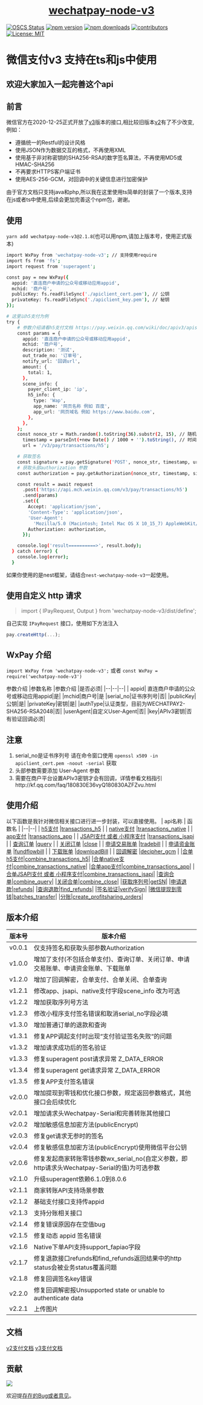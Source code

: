 

<p style="text-align: center;">
  <h1 align="center"><a href="javascript:void(0);">wechatpay-node-v3</a></h1>
</p>

[![OSCS Status](https://www.oscs1024.com/platform/badge/klover2/wechatpay-node-v3-ts.svg?size=small)](https://www.oscs1024.com/project/klover2/wechatpay-node-v3-ts?ref=badge_small)
[![npm version](https://badgen.net/npm/v/wechatpay-node-v3)](https://www.npmjs.com/package/wechatpay-node-v3)
[![npm downloads](https://badgen.net/npm/dm/wechatpay-node-v3)](https://www.npmjs.com/package/wechatpay-node-v3)
[![contributors](https://img.shields.io/github/contributors/klover2/wechatpay-node-v3-ts)](https://github.com/klover2/wechatpay-node-v3-ts/graphs/contributors)
[![License: MIT](https://img.shields.io/badge/License-MIT-yellow.svg)](https://opensource.org/licenses/MIT)

# 微信支付v3 支持在ts和js中使用

## 欢迎大家加入一起完善这个api
## 前言
微信官方在2020-12-25正式开放了[v3](https://pay.weixin.qq.com/wiki/doc/apiv3/index.shtml)版本的接口,相比较旧版本[v2](https://pay.weixin.qq.com/wiki/doc/api/index.html)有了不少改变,例如：
* 遵循统一的Restful的设计风格
* 使用JSON作为数据交互的格式，不再使用XML
* 使用基于非对称密钥的SHA256-RSA的数字签名算法，不再使用MD5或HMAC-SHA256
* 不再要求HTTPS客户端证书
* 使用AES-256-GCM，对回调中的关键信息进行加密保护

由于官方文档只支持java和php,所以我在这里使用ts简单的封装了一个版本,支持在js或者ts中使用,后续会更加完善这个npm包，谢谢。

## 使用
`yarn add wechatpay-node-v3@2.1.8`(也可以用npm,请加上版本号，使用正式版本)

```bash
import WxPay from 'wechatpay-node-v3'; // 支持使用require
import fs from 'fs';
import request from 'superagent';

const pay = new WxPay({
  appid: '直连商户申请的公众号或移动应用appid',
  mchid: '商户号',
  publicKey: fs.readFileSync('./apiclient_cert.pem'), // 公钥
  privateKey: fs.readFileSync('./apiclient_key.pem'), // 秘钥
});

# 这里以h5支付为例
try {
    # 参数介绍请看h5支付文档 https://pay.weixin.qq.com/wiki/doc/apiv3/apis/chapter3_3_1.shtml
    const params = {
      appid: '直连商户申请的公众号或移动应用appid',
      mchid: '商户号',
      description: '测试',
      out_trade_no: '订单号',
      notify_url: '回调url',
      amount: {
        total: 1,
      },
      scene_info: {
        payer_client_ip: 'ip',
        h5_info: {
          type: 'Wap',
          app_name: '网页名称 例如 百度',
          app_url: '网页域名 例如 https://www.baidu.com',
        },
      },
    };
    const nonce_str = Math.random().toString(36).substr(2, 15), // 随机字符串
      timestamp = parseInt(+new Date() / 1000 + '').toString(), // 时间戳 秒
      url = '/v3/pay/transactions/h5';

    # 获取签名
    const signature = pay.getSignature('POST', nonce_str, timestamp, url, params); # 如果是get 请求 则不需要params 参数拼接在url上 例如 /v3/pay/transactions/id/12177525012014?mchid=1230000109
    # 获取头部authorization 参数
    const authorization = pay.getAuthorization(nonce_str, timestamp, signature);

    const result = await request
      .post('https://api.mch.weixin.qq.com/v3/pay/transactions/h5')
      .send(params)
      .set({
        Accept: 'application/json',
        'Content-Type': 'application/json',
        'User-Agent':
          'Mozilla/5.0 (Macintosh; Intel Mac OS X 10_15_7) AppleWebKit/537.36 (KHTML, like Gecko) Chrome/87.0.4280.88 Safari/537.36',
        Authorization: authorization,
      });

    console.log('result==========>', result.body);
  } catch (error) {
    console.log(error);
  }
```
如果你使用的是nest框架，请结合`nest-wechatpay-node-v3`一起使用。

## 使用自定义 http 请求
> import { IPayRequest, Output } from 'wechatpay-node-v3/dist/define';

自己实现 `IPayRequest` 接口，使用如下方法注入

```ts
pay.createHttp(...);
```


## WxPay 介绍
`import WxPay from 'wechatpay-node-v3';` 或者 `const WxPay = require('wechatpay-node-v3')`

参数介绍
|参数名称  |参数介绍  |是否必须|
|--|--|--|
|  appid|   直连商户申请的公众号或移动应用appid|是|
|mchid|商户号|是
|serial_no|证书序列号|否|
|publicKey|公钥|是|
|privateKey|密钥|是|
|authType|认证类型，目前为WECHATPAY2-SHA256-RSA2048|否|
|userAgent|自定义User-Agent|否|
|key|APIv3密钥|否 有验证回调必须|

## 注意
1. serial_no是证书序列号 请在命令窗口使用 `openssl x509 -in apiclient_cert.pem -noout -serial` 获取
2. 头部参数需要添加 User-Agent 参数
3. 需要在商户平台设置APIv3密钥才会有回调，详情参看文档指引http://kf.qq.com/faq/180830E36vyQ180830AZFZvu.html

## 使用介绍
以下函数是我针对微信相关接口进行进一步封装，可以直接使用。
| api名称 | 函数名 |
|--|--|
| [h5支付](https://pay.weixin.qq.com/wiki/doc/apiv3/apis/chapter3_3_1.shtml) |[transactions_h5](https://github.com/klover2/wechatpay-node-v3-ts/blob/master/docs/transactions_h5.md)  |
| [native支付](https://pay.weixin.qq.com/wiki/doc/apiv3/apis/chapter3_4_1.shtml) |[transactions_native](https://github.com/klover2/wechatpay-node-v3-ts/blob/master/docs/transactions_native.md)  |
| [app支付](https://pay.weixin.qq.com/wiki/doc/apiv3/apis/chapter3_2_1.shtml) |[transactions_app](https://github.com/klover2/wechatpay-node-v3-ts/blob/master/docs/transactions_app.md)  |
| [JSAPI支付 或者 小程序支付](https://pay.weixin.qq.com/wiki/doc/apiv3/apis/chapter3_1_1.shtml) |[transactions_jsapi](https://github.com/klover2/wechatpay-node-v3-ts/blob/master/docs/transactions_jsapi.md)  |
| [查询订单](https://pay.weixin.qq.com/wiki/doc/apiv3/apis/chapter3_1_1.shtml) |[query](https://github.com/klover2/wechatpay-node-v3-ts/blob/master/docs/query.md)  |
| [关闭订单](https://pay.weixin.qq.com/wiki/doc/apiv3/apis/chapter3_1_1.shtml) |[close](https://github.com/klover2/wechatpay-node-v3-ts/blob/master/docs/close.md)  |
| [申请交易账单](https://pay.weixin.qq.com/wiki/doc/apiv3/apis/chapter3_1_6.shtml) |[tradebill](https://github.com/klover2/wechatpay-node-v3-ts/blob/master/docs/tradebill.md)  |
| [申请资金账单](https://pay.weixin.qq.com/wiki/doc/apiv3/apis/chapter3_1_7.shtml) |[fundflowbill](https://github.com/klover2/wechatpay-node-v3-ts/blob/master/docs/fundflowbill.md)  |
| [下载账单](https://pay.weixin.qq.com/wiki/doc/apiv3/apis/chapter3_1_8.shtml) |[downloadBill](https://github.com/klover2/wechatpay-node-v3-ts/blob/master/docs/downloadbill.md)  |
| [回调解密](https://pay.weixin.qq.com/wiki/doc/apiv3/apis/chapter3_1_5.shtml) |[decipher_gcm](https://github.com/klover2/wechatpay-node-v3-ts/blob/master/docs/transactions_h5.md)  |
|[合单h5支付](https://pay.weixin.qq.com/wiki/doc/apiv3/apis/chapter5_1_2.shtml)|[combine_transactions_h5](https://github.com/klover2/wechatpay-node-v3-ts/blob/master/docs/combine.md)|
|[合单native支付](https://pay.weixin.qq.com/wiki/doc/apiv3/apis/chapter5_1_5.shtml)|[combine_transactions_native](https://github.com/klover2/wechatpay-node-v3-ts/blob/master/docs/combine.md)|
|[合单app支付](https://pay.weixin.qq.com/wiki/doc/apiv3/apis/chapter5_1_1.shtml)|[combine_transactions_app](https://github.com/klover2/wechatpay-node-v3-ts/blob/master/docs/combine.md)|
|[合单JSAPI支付 或者 小程序支付](https://pay.weixin.qq.com/wiki/doc/apiv3/apis/chapter5_1_3.shtml)|[combine_transactions_jsapi](https://github.com/klover2/wechatpay-node-v3-ts/blob/master/docs/combine.md)|
|[查询合单](https://pay.weixin.qq.com/wiki/doc/apiv3/apis/chapter5_1_11.shtml)|[combine_query](https://github.com/klover2/wechatpay-node-v3-ts/blob/master/docs/combine.md)|
|[关闭合单](https://pay.weixin.qq.com/wiki/doc/apiv3/apis/chapter5_1_12.shtml)|[combine_close](https://github.com/klover2/wechatpay-node-v3-ts/blob/master/docs/combine.md)|
|[获取序列号]()|[getSN](https://github.com/klover2/wechatpay-node-v3-ts/blob/master/docs/transactions_h5.md)|
|[申请退款](https://pay.weixin.qq.com/wiki/doc/apiv3/apis/chapter3_2_9.shtml)|[refunds](https://github.com/klover2/wechatpay-node-v3-ts/blob/master/docs/transactions_h5.md)|
|[查询退款](https://pay.weixin.qq.com/wiki/doc/apiv3/apis/chapter3_2_10.shtml)|[find_refunds](https://github.com/klover2/wechatpay-node-v3-ts/blob/master/docs/transactions_h5.md)|
|[签名验证](https://pay.weixin.qq.com/wiki/doc/apiv3/wechatpay/wechatpay4_1.shtml)|[verifySign](https://github.com/klover2/wechatpay-node-v3-ts/blob/master/docs/verifySign.md)|
|[微信提现到零钱](https://pay.weixin.qq.com/wiki/doc/apiv3/apis/chapter4_3_1.shtml)|[batches_transfer](https://github.com/klover2/wechatpay-node-v3-ts/blob/master/docs/batches_transfer.md)|
|[分账](https://pay.weixin.qq.com/wiki/doc/apiv3/apis/chapter8_1_1.shtml)|[create_profitsharing_orders](https://github.com/klover2/wechatpay-node-v3-ts/blob/master/docs/profitsharing.md)|



## 版本介绍
| 版本号 | 版本介绍 |
|--|--|
| v0.0.1 | 仅支持签名和获取头部参数Authorization |
|v1.0.0|增加了支付(不包括合单支付)、查询订单、关闭订单、申请交易账单、申请资金账单、下载账单|
|v1.2.0|增加了回调解密，合单支付、合单关闭、合单查询|
|v1.2.1|修改app、jsapi、native支付字段scene_info 改为可选|
|v1.2.2|增加获取序列号方法|
|v1.2.3|修改小程序支付签名错误和取消serial_no字段必填|
|v1.3.0|增加普通订单的退款和查询|
|v1.3.1|修复APP调起支付时出现“支付验证签名失败“的问题|
|v1.3.2|增加请求成功后的签名验证|
|v1.3.3|修复superagent post请求异常 Z_DATA_ERROR|
|v1.3.4|修复superagent get请求异常 Z_DATA_ERROR|
|v1.3.5|修复APP支付签名错误|
|v2.0.0|增加提现到零钱和优化接口参数，规定返回参数格式，其他接口会后续优化|
|v2.0.1|增加请求头Wechatpay-Serial和完善转账其他接口|
|v2.0.2|增加敏感信息加密方法(publicEncrypt)|
|v2.0.3|修复get请求无参时的签名|
|v2.0.4|修复敏感信息加密方法(publicEncrypt)使用微信平台公钥|
|v2.0.6|修复发起商家转账零钱参数wx_serial_no(自定义参数，即http请求头Wechatpay-Serial的值)为可选参数|
|v2.1.0|升级superagent依赖6.1.0到8.0.6|
|v2.1.1|商家转账API支持场景参数|
|v2.1.2|基础支付接口支持传appid|
|v2.1.3|支持分账相关接口|
|v2.1.4|修复错误原因存在空值bug|
|v2.1.5|修复动态 appid 签名错误|
|v2.1.6|Native下单API支持support_fapiao字段|
|v2.1.7|修复退款接口refunds和find_refunds返回结果中的http status会被业务status覆盖问题|
|v2.1.8|修复回调签名key错误|
|v2.2.0|修复回调解密报Unsupported state or unable to authenticate data |
|v2.2.1|上传图片 |

## 文档
[v2支付文档](https://pay.weixin.qq.com/wiki/doc/api/index.html)
[v3支付文档](https://pay.weixin.qq.com/wiki/doc/apiv3/index.shtml)


## 贡献
<a href="https://github.com/klover2/wechatpay-node-v3-ts/graphs/contributors">
  <img src="https://contrib.rocks/image?repo=klover2/wechatpay-node-v3-ts" />
</a>

欢迎提[存在的Bug或者意见](https://github.com/klover2/wechatpay-node-v3-ts/issues)。



